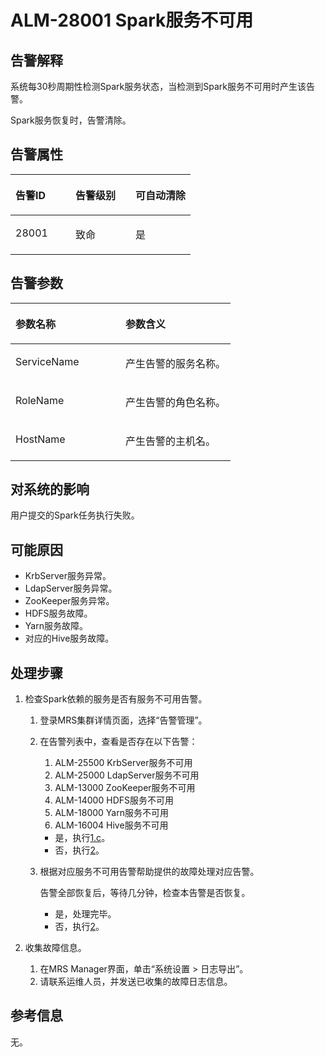 # ALM-28001 Spark服务不可用<a name="alm_28001"></a>

## 告警解释<a name="zh-cn_topic_0191813883_section6492062019553"></a>

系统每30秒周期性检测Spark服务状态，当检测到Spark服务不可用时产生该告警。

Spark服务恢复时，告警清除。

## 告警属性<a name="zh-cn_topic_0191813883_section40216543195528"></a>

<a name="zh-cn_topic_0191813883_table743650619568"></a>
<table><thead align="left"><tr id="zh-cn_topic_0191813883_row37225951195612"><th class="cellrowborder" valign="top" width="33.33333333333333%" id="mcps1.1.4.1.1"><p id="zh-cn_topic_0191813883_p62512036195612"><a name="zh-cn_topic_0191813883_p62512036195612"></a><a name="zh-cn_topic_0191813883_p62512036195612"></a><strong id="zh-cn_topic_0191813883_b57424273195642"><a name="zh-cn_topic_0191813883_b57424273195642"></a><a name="zh-cn_topic_0191813883_b57424273195642"></a>告警ID</strong></p>
</th>
<th class="cellrowborder" valign="top" width="33.33333333333333%" id="mcps1.1.4.1.2"><p id="zh-cn_topic_0191813883_p30310170195612"><a name="zh-cn_topic_0191813883_p30310170195612"></a><a name="zh-cn_topic_0191813883_p30310170195612"></a><strong id="zh-cn_topic_0191813883_b20854518195642"><a name="zh-cn_topic_0191813883_b20854518195642"></a><a name="zh-cn_topic_0191813883_b20854518195642"></a>告警级别</strong></p>
</th>
<th class="cellrowborder" valign="top" width="33.33333333333333%" id="mcps1.1.4.1.3"><p id="zh-cn_topic_0191813883_p39204712195612"><a name="zh-cn_topic_0191813883_p39204712195612"></a><a name="zh-cn_topic_0191813883_p39204712195612"></a><strong id="zh-cn_topic_0191813883_b11494412195642"><a name="zh-cn_topic_0191813883_b11494412195642"></a><a name="zh-cn_topic_0191813883_b11494412195642"></a>可自动清除</strong></p>
</th>
</tr>
</thead>
<tbody><tr id="zh-cn_topic_0191813883_row2335960319568"><td class="cellrowborder" valign="top" width="33.33333333333333%" headers="mcps1.1.4.1.1 "><p id="zh-cn_topic_0191813883_p1307965419568"><a name="zh-cn_topic_0191813883_p1307965419568"></a><a name="zh-cn_topic_0191813883_p1307965419568"></a>28001</p>
</td>
<td class="cellrowborder" valign="top" width="33.33333333333333%" headers="mcps1.1.4.1.2 "><p id="zh-cn_topic_0191813883_p5281909119568"><a name="zh-cn_topic_0191813883_p5281909119568"></a><a name="zh-cn_topic_0191813883_p5281909119568"></a>致命</p>
</td>
<td class="cellrowborder" valign="top" width="33.33333333333333%" headers="mcps1.1.4.1.3 "><p id="zh-cn_topic_0191813883_p5048796819568"><a name="zh-cn_topic_0191813883_p5048796819568"></a><a name="zh-cn_topic_0191813883_p5048796819568"></a>是</p>
</td>
</tr>
</tbody>
</table>

## 告警参数<a name="zh-cn_topic_0191813883_section41923046195725"></a>

<a name="zh-cn_topic_0191813883_table53044787"></a>
<table><thead align="left"><tr id="zh-cn_topic_0191813883_row2530563"><th class="cellrowborder" valign="top" width="50%" id="mcps1.1.3.1.1"><p id="zh-cn_topic_0191813883_p3649016"><a name="zh-cn_topic_0191813883_p3649016"></a><a name="zh-cn_topic_0191813883_p3649016"></a><strong id="zh-cn_topic_0191813883_b1586586195722"><a name="zh-cn_topic_0191813883_b1586586195722"></a><a name="zh-cn_topic_0191813883_b1586586195722"></a>参数名称</strong></p>
</th>
<th class="cellrowborder" valign="top" width="50%" id="mcps1.1.3.1.2"><p id="zh-cn_topic_0191813883_p27134857"><a name="zh-cn_topic_0191813883_p27134857"></a><a name="zh-cn_topic_0191813883_p27134857"></a><strong id="zh-cn_topic_0191813883_b61404618195722"><a name="zh-cn_topic_0191813883_b61404618195722"></a><a name="zh-cn_topic_0191813883_b61404618195722"></a>参数含义</strong></p>
</th>
</tr>
</thead>
<tbody><tr id="zh-cn_topic_0191813883_row50439840"><td class="cellrowborder" valign="top" width="50%" headers="mcps1.1.3.1.1 "><p id="zh-cn_topic_0191813883_p59095202"><a name="zh-cn_topic_0191813883_p59095202"></a><a name="zh-cn_topic_0191813883_p59095202"></a>ServiceName</p>
</td>
<td class="cellrowborder" valign="top" width="50%" headers="mcps1.1.3.1.2 "><p id="zh-cn_topic_0191813883_p21982073"><a name="zh-cn_topic_0191813883_p21982073"></a><a name="zh-cn_topic_0191813883_p21982073"></a>产生告警的服务名称。</p>
</td>
</tr>
<tr id="zh-cn_topic_0191813883_row63620936"><td class="cellrowborder" valign="top" width="50%" headers="mcps1.1.3.1.1 "><p id="zh-cn_topic_0191813883_p53022201"><a name="zh-cn_topic_0191813883_p53022201"></a><a name="zh-cn_topic_0191813883_p53022201"></a>RoleName</p>
</td>
<td class="cellrowborder" valign="top" width="50%" headers="mcps1.1.3.1.2 "><p id="zh-cn_topic_0191813883_p66939890"><a name="zh-cn_topic_0191813883_p66939890"></a><a name="zh-cn_topic_0191813883_p66939890"></a>产生告警的角色名称。</p>
</td>
</tr>
<tr id="zh-cn_topic_0191813883_row65588106"><td class="cellrowborder" valign="top" width="50%" headers="mcps1.1.3.1.1 "><p id="zh-cn_topic_0191813883_p11036355"><a name="zh-cn_topic_0191813883_p11036355"></a><a name="zh-cn_topic_0191813883_p11036355"></a>HostName</p>
</td>
<td class="cellrowborder" valign="top" width="50%" headers="mcps1.1.3.1.2 "><p id="zh-cn_topic_0191813883_p21529561"><a name="zh-cn_topic_0191813883_p21529561"></a><a name="zh-cn_topic_0191813883_p21529561"></a>产生告警的主机名。</p>
</td>
</tr>
</tbody>
</table>

## 对系统的影响<a name="zh-cn_topic_0191813883_section29721847195729"></a>

用户提交的Spark任务执行失败。

## 可能原因<a name="zh-cn_topic_0191813883_section29064590195733"></a>

-   KrbServer服务异常。
-   LdapServer服务异常。
-   ZooKeeper服务异常。
-   HDFS服务故障。
-   Yarn服务故障。
-   对应的Hive服务故障。

## 处理步骤<a name="zh-cn_topic_0191813883_section35286881195746"></a>

1.  检查Spark依赖的服务是否有服务不可用告警。
    1.  登录MRS集群详情页面，选择“告警管理”。
    2.  在告警列表中，查看是否存在以下告警：
        1.  ALM-25500 KrbServer服务不可用
        2.  ALM-25000 LdapServer服务不可用
        3.  ALM-13000 ZooKeeper服务不可用
        4.  ALM-14000 HDFS服务不可用
        5.  ALM-18000 Yarn服务不可用
        6.  ALM-16004 Hive服务不可用

        -   是，执行[1.c](#zh-cn_topic_0191813883_li645282320039)。
        -   否，执行[2](#zh-cn_topic_0191813883_li572522141314)。

    3.  <a name="zh-cn_topic_0191813883_li645282320039"></a>根据对应服务不可用告警帮助提供的故障处理对应告警。

        告警全部恢复后，等待几分钟，检查本告警是否恢复。

        -   是，处理完毕。
        -   否，执行[2](#zh-cn_topic_0191813883_li572522141314)。

2.  <a name="zh-cn_topic_0191813883_li572522141314"></a>收集故障信息。
    1.  在MRS Manager界面，单击“系统设置 \> 日志导出”。
    2.  请联系运维人员，并发送已收集的故障日志信息。


## 参考信息<a name="zh-cn_topic_0191813883_section30321530195513"></a>

无。

